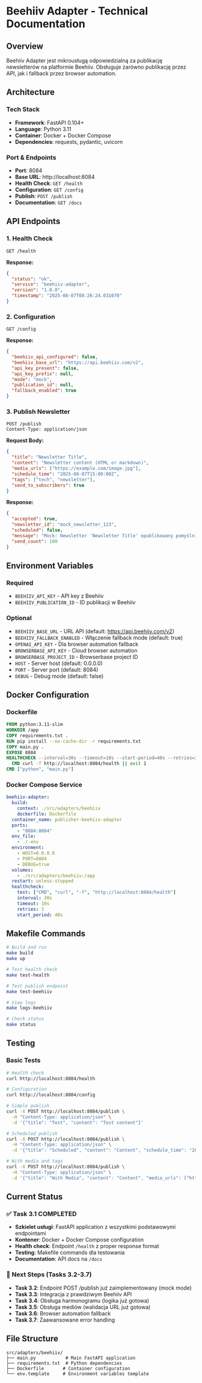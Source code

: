 # Beehiiv Adapter - Technical Documentation

## Overview
Beehiiv Adapter jest mikrousługą odpowiedzialną za publikację newsletterów na platformie Beehiiv. Obsługuje zarówno publikację przez API, jak i fallback przez browser automation.

## Architecture

### Tech Stack
- **Framework**: FastAPI 0.104+
- **Language**: Python 3.11
- **Container**: Docker + Docker Compose
- **Dependencies**: requests, pydantic, uvicorn

### Port & Endpoints
- **Port**: 8084
- **Base URL**: http://localhost:8084
- **Health Check**: `GET /health`
- **Configuration**: `GET /config`
- **Publish**: `POST /publish`
- **Documentation**: `GET /docs`

## API Endpoints

### 1. Health Check
```http
GET /health
```

**Response:**
```json
{
  "status": "ok",
  "service": "beehiiv-adapter",
  "version": "1.0.0",
  "timestamp": "2025-08-07T08:26:24.031070"
}
```

### 2. Configuration
```http
GET /config
```

**Response:**
```json
{
  "beehiiv_api_configured": false,
  "beehiiv_base_url": "https://api.beehiiv.com/v2",
  "api_key_present": false,
  "api_key_prefix": null,
  "mode": "mock",
  "publication_id": null,
  "fallback_enabled": true
}
```

### 3. Publish Newsletter
```http
POST /publish
Content-Type: application/json
```

**Request Body:**
```json
{
  "title": "Newsletter Title",
  "content": "Newsletter content (HTML or markdown)",
  "media_urls": ["https://example.com/image.jpg"],
  "schedule_time": "2025-08-07T15:00:00Z",
  "tags": ["tech", "newsletter"],
  "send_to_subscribers": true
}
```

**Response:**
```json
{
  "accepted": true,
  "newsletter_id": "mock_newsletter_123",
  "scheduled": false,
  "message": "Mock: Newsletter 'Newsletter Title' opublikowany pomyślnie",
  "send_count": 100
}
```

## Environment Variables

### Required
- `BEEHIIV_API_KEY` - API key z Beehiiv
- `BEEHIIV_PUBLICATION_ID` - ID publikacji w Beehiiv

### Optional
- `BEEHIIV_BASE_URL` - URL API (default: https://api.beehiiv.com/v2)
- `BEEHIIV_FALLBACK_ENABLED` - Włączenie fallback mode (default: true)
- `OPENAI_API_KEY` - Dla browser automation fallback
- `BROWSERBASE_API_KEY` - Cloud browser automation
- `BROWSERBASE_PROJECT_ID` - Browserbase project ID
- `HOST` - Server host (default: 0.0.0.0)
- `PORT` - Server port (default: 8084)
- `DEBUG` - Debug mode (default: false)

## Docker Configuration

### Dockerfile
```dockerfile
FROM python:3.11-slim
WORKDIR /app
COPY requirements.txt .
RUN pip install --no-cache-dir -r requirements.txt
COPY main.py .
EXPOSE 8084
HEALTHCHECK --interval=30s --timeout=10s --start-period=40s --retries=3 \
  CMD curl -f http://localhost:8084/health || exit 1
CMD ["python", "main.py"]
```

### Docker Compose Service
```yaml
beehiiv-adapter:
  build:
    context: ./src/adapters/beehiiv
    dockerfile: Dockerfile
  container_name: publisher-beehiiv-adapter
  ports:
    - "8084:8084"
  env_file:
    - ./.env
  environment:
    - HOST=0.0.0.0
    - PORT=8084
    - DEBUG=true
  volumes:
    - ./src/adapters/beehiiv:/app
  restart: unless-stopped
  healthcheck:
    test: ["CMD", "curl", "-f", "http://localhost:8084/health"]
    interval: 30s
    timeout: 10s
    retries: 3
    start_period: 40s
```

## Makefile Commands

```bash
# Build and run
make build
make up

# Test health check
make test-health

# Test publish endpoint
make test-beehiiv

# View logs
make logs-beehiiv

# Check status
make status
```

## Testing

### Basic Tests
```bash
# Health check
curl http://localhost:8084/health

# Configuration
curl http://localhost:8084/config

# Simple publish
curl -X POST http://localhost:8084/publish \
  -H "Content-Type: application/json" \
  -d '{"title": "Test", "content": "Test content"}'

# Scheduled publish
curl -X POST http://localhost:8084/publish \
  -H "Content-Type: application/json" \
  -d '{"title": "Scheduled", "content": "Content", "schedule_time": "2025-08-07T15:00:00Z"}'

# With media and tags
curl -X POST http://localhost:8084/publish \
  -H "Content-Type: application/json" \
  -d '{"title": "With Media", "content": "Content", "media_urls": ["https://example.com/image.jpg"], "tags": ["tech"]}'
```

## Current Status

### ✅ Task 3.1 COMPLETED
- **Szkielet usługi**: FastAPI application z wszystkimi podstawowymi endpointami
- **Kontener**: Docker + Docker Compose configuration
- **Health check**: Endpoint `/health` z proper response format
- **Testing**: Makefile commands dla testowania
- **Documentation**: API docs na `/docs`

### 🚧 Next Steps (Tasks 3.2-3.7)
- **Task 3.2**: Endpoint POST /publish już zaimplementowany (mock mode)
- **Task 3.3**: Integracja z prawdziwym Beehiiv API
- **Task 3.4**: Obsługa harmonogramu (logika już gotowa)
- **Task 3.5**: Obsługa mediów (walidacja URL już gotowa)
- **Task 3.6**: Browser automation fallback
- **Task 3.7**: Zaawansowane error handling

## File Structure

```
src/adapters/beehiiv/
├── main.py           # Main FastAPI application
├── requirements.txt  # Python dependencies
├── Dockerfile       # Container configuration
└── env.template     # Environment variables template
```